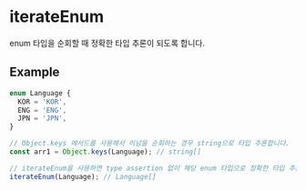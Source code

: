 # iterateEnum

enum 타입을 순회할 때 정확한 타입 추론이 되도록 합니다.

## Example

```typescript
enum Language {
  KOR = 'KOR',
  ENG = 'ENG',
  JPN = 'JPN',
}

// Object.keys 메서드를 사용해서 이넘을 순회하는 경우 string으로 타입 추론합니다.
const arr1 = Object.keys(Language); // string[]

// iterateEnum을 사용하면 type assertion 없이 해당 enum 타입으로 정확한 타입 추론이 가능합니다.
iterateEnum(Language); // Language[]
```
